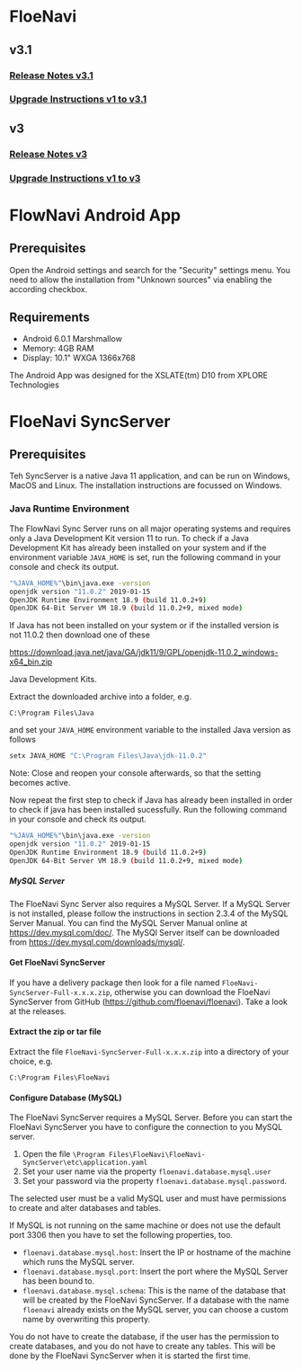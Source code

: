 # FloeNavi

## v3.1

### [Release Notes v3.1](https://github.com/floenavi/floenavi/blob/v3_1/RELEASE-NOTES.md)
### [Upgrade Instructions v1 to v3.1](https://github.com/floenavi/floenavi/blob/v3_1/UPGRADE.md)

## v3

### [Release Notes v3](https://github.com/floenavi/floenavi/blob/v3_0/RELEASE-NOTES.md)
### [Upgrade Instructions v1 to v3](https://github.com/floenavi/floenavi/blob/v3_0/UPGRADE.md)

# FlowNavi Android App

## Prerequisites
Open the Android settings and search for the "Security" settings menu. You need to allow the installation from "Unknown sources" via enabling the according checkbox.

## Requirements

- Android 6.0.1 Marshmallow
- Memory: 4GB RAM
- Display: 10.1" WXGA 1366x768

The Android App was designed for the XSLATE(tm) D10 from XPLORE Technologies

# FloeNavi SyncServer

## Prerequisites

Teh SyncServer is a native Java 11 application, and can be run on Windows, MacOS and Linux.
The installation instructions are focussed on Windows.
 
### Java Runtime Environment
The FlowNavi Sync Server runs on all major operating systems and requires only a Java Development Kit version 11 to run.
To check if a Java Development Kit has already been installed on your system and if the environment variable `JAVA_HOME` 
is set, run the following command in your console and check its output.

```bash
"%JAVA_HOME%"\bin\java.exe -version
openjdk version "11.0.2" 2019-01-15
OpenJDK Runtime Environment 18.9 (build 11.0.2+9)
OpenJDK 64-Bit Server VM 18.9 (build 11.0.2+9, mixed mode)
```

If Java has not been installed on your system or if the installed version is not 11.0.2 then download one of these

https://download.java.net/java/GA/jdk11/9/GPL/openjdk-11.0.2_windows-x64_bin.zip

Java Development Kits.

Extract the downloaded archive into a folder, e.g.

`C:\Program Files\Java`

and set your `JAVA_HOME` environment variable to the installed Java version as follows

```bash
setx JAVA_HOME "C:\Program Files\Java\jdk-11.0.2"
```
Note: Close and reopen your console afterwards, so that the setting becomes active.

Now repeat the first step to check if Java has already been installed in order to check if java has been installed 
sucessfully. Run the following command in your console and check its output.

```bash
"%JAVA_HOME%"\bin\java.exe -version
openjdk version "11.0.2" 2019-01-15
OpenJDK Runtime Environment 18.9 (build 11.0.2+9)
OpenJDK 64-Bit Server VM 18.9 (build 11.0.2+9, mixed mode)
```


##### MySQL Server
The FloeNavi Sync Server also requires a MySQL Server. If a MySQL Server is not installed, please follow the
instructions in section 2.3.4 of the MySQL Server Manual. You can find the MySQL Server Manual online at 
https://dev.mysql.com/doc/. The MySQl Server itself can be downloaded from https://dev.mysql.com/downloads/mysql/.

#### Get FloeNavi SyncServer
If you have a delivery package then look for a file named `FloeNavi-SyncServer-Full-x.x.x.zip`, otherwise you can download 
the FloeNavi SyncServer from GitHub (https://github.com/floenavi/floenavi). Take a look at the releases.    

#### Extract the zip or tar file
Extract the file `FloeNavi-SyncServer-Full-x.x.x.zip` into a directory of your choice, e.g.

`C:\Program Files\FloeNavi`

#### Configure Database (MySQL)
The FloeNavi SyncServer requires a MySQL Server. Before you can start the FloeNavi SyncServer you have to configure the 
connection to you MySQL server. 

1. Open the file `\Program Files\FloeNavi\FloeNavi-SyncServer\etc\application.yaml` 
2. Set your user name via the property `floenavi.database.mysql.user` 
3. Set your password via the property `floenavi.database.mysql.password`.

The selected user must be a valid MySQL user and must have permissions to create and alter databases and tables. 

If MySQL is not running on the same machine or does not use the default port 3306 then you have to set the following
properties, too.

- `floenavi.database.mysql.host`: Insert the IP or hostname of the machine which runs the MySQL server.
- `floenavi.database.mysql.port`: Insert the port where the MySQL Server has been bound to.
- `floenavi.database.mysql.schema`: This is the name of the database that will be created by the FloeNavi SyncServer. If a database with the name `floenavi` already exists on the MySQL server, you can choose a custom name by overwriting this property. 

You do not have to create the database, if the user has the permission to create databases, and you do not have to 
create any tables. This will be done by the FloeNavi SyncServer when it is started the first time.
